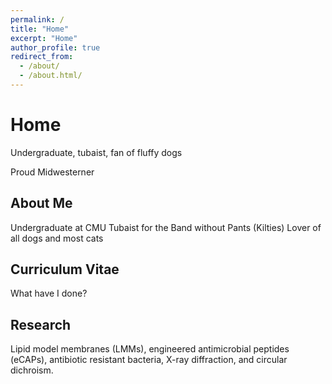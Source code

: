 ```yaml
---
permalink: /
title: "Home"
excerpt: "Home"
author_profile: true
redirect_from:
  - /about/
  - /about.html/
---
```


# Home

Undergraduate, tubaist, fan of fluffy dogs

Proud Midwesterner

## About Me 

Undergraduate at CMU
Tubaist for the Band without Pants (Kilties)
Lover of all dogs and most cats

## Curriculum Vitae

What have I done?

## Research

Lipid model membranes (LMMs), engineered antimicrobial peptides (eCAPs), antibiotic resistant bacteria, X-ray diffraction, and circular dichroism.
